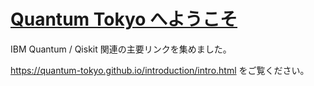 # [Quantum Tokyo へようこそ](https://quantum-tokyo.github.io/introduction/intro.html)


IBM Quantum / Qiskit 関連の主要リンクを集めました。

https://quantum-tokyo.github.io/introduction/intro.html をご覧ください。
<br>

